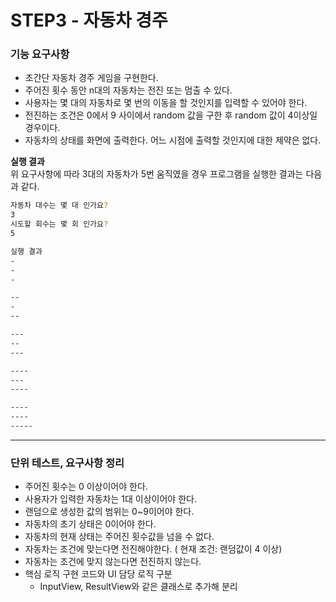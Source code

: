 # STEP3 - 자동차 경주
### 기능 요구사항
- 초간단 자동차 경주 게임을 구현한다.
- 주어진 횟수 동안 n대의 자동차는 전진 또는 멈출 수 있다.
- 사용자는 몇 대의 자동차로 몇 번의 이동을 할 것인지를 입력할 수 있어야 한다.
- 전진하는 조건은 0에서 9 사이에서 random 값을 구한 후 random 값이 4이상일 경우이다.
- 자동차의 상태를 화면에 출력한다. 어느 시점에 출력할 것인지에 대한 제약은 없다.

**실행 결과**    
위 요구사항에 따라 3대의 자동차가 5번 움직였을 경우 프로그램을 실행한 결과는 다음과 같다.
```bash
자동차 대수는 몇 대 인가요?
3
시도할 회수는 몇 회 인가요?
5

실행 결과
-
-
-

--
-
--

---
--
---

----
---
----

----
----
-----
```

---

### 단위 테스트, 요구사항 정리
- 주어진 횟수는 0 이상이어야 한다.
- 사용자가 입력한 자동차는 1대 이상이어야 한다. 
- 랜덤으로 생성한 값의 범위는 0~9이어야 한다.
- 자동차의 초기 상태은 0이어야 한다.
- 자동차의 현재 상태는 주어진 횟수값을 넘을 수 없다.
- 자동차는 조건에 맞는다면 전진해야한다. ( 현재 조건: 랜덤값이 4 이상)
- 자동차는 조건에 맞지 않는다면 전진하지 않는다.
- 핵심 로직 구현 코드와 UI 담당 로직 구분 
  - InputView, ResultView와 같은 클래스로 추가해 분리 
